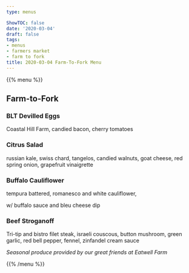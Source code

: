 ```yaml
---
type: menus

ShowTOC: false
date: '2020-03-04'
draft: false
tags:
- menus
- farmers market
- farm to fork
title: 2020-03-04 Farm-To-Fork Menu
---
```


{{% menu %}}

## Farm\-to\-Fork

### BLT Devilled Eggs

Coastal Hill Farm, candied bacon, cherry tomatoes

### Citrus Salad

russian kale, swiss chard, tangelos, candied walnuts,
goat cheese, red spring onion, grapefruit vinaigrette

### Buffalo Cauliflower

tempura battered, romanesco and white cauliflower,

w/ buffalo sauce and bleu cheese dip

### Beef Stroganoff

Tri\-tip and bistro filet steak, israeli couscous, button mushroom,
green garlic, red bell pepper, fennel, zinfandel cream sauce


*Seasonal produce provided by our great friends at Eatwell Farm*

{{% /menu %}}
